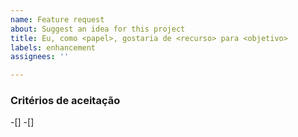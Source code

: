 ```yaml
---
name: Feature request
about: Suggest an idea for this project
title: Eu, como <papel>, gostaria de <recurso> para <objetivo>
labels: enhancement
assignees: ''

---
```


### Critérios de aceitação

-[]
-[]

